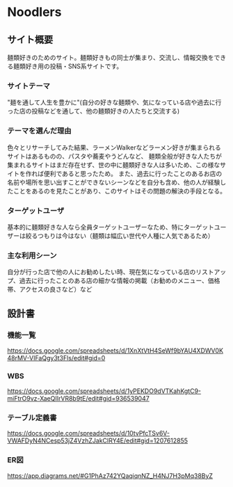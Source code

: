 # Noodlers

## サイト概要
麺類好きのためのサイト。麺類好きもの同士が集まり、交流し、情報交換をできる麺類好き用の投稿・SNS系サイトです。

### サイトテーマ
"麺を通して人生を豊かに"(自分の好きな麺類や、気になっている店や過去に行った店の投稿などを通して、他の麺類好きの人たちと交流する)

### テーマを選んだ理由
色々とリサーチしてみた結果、ラーメンWalkerなどラーメン好きが集まられるサイトはあるものの、パスタや蕎麦やうどんなど、
麺類全般が好きな人たちが集まれるサイトはまだ存在せず、世の中に麺類好きな人は多いため、この様なサイトを作れば便利であると思ったため。
また、過去に行ったことのあるお店の名前や場所を思い出すことができないシーンなどを自分も含め、他の人が経験したことをあるのを見たことがあり、このサイトはその問題の解決の手段となる。

### ターゲットユーザ
基本的に麺類好きな人なら全員ターゲットユーザーなため、特にターゲットユーザーは絞るつもりは今はない（麺類は幅広い世代や人種に人気であるため）

### 主な利用シーン
自分が行った店で他の人にお勧めしたい時、現在気になっている店のリストアップ、過去に行ったことのある店の細かな情報の掲載（お勧めのメニュー、価格帯、アクセスの良さなど）など

## 設計書

### 機能一覧
https://docs.google.com/spreadsheets/d/1XnXtVtH4SeWf9bYAU4XDWV0K48rMV-VIFaQgy3t3Fls/edit#gid=0

### WBS
https://docs.google.com/spreadsheets/d/1yPEKDO9dVTKahKgtC9-miFtrO9vz-XaeQIIrVR8b9tE/edit#gid=936539047

### テーブル定義書
https://docs.google.com/spreadsheets/d/10tvPfcTSv6V-VWAFDyN4NCesp53jZ4VzhZJakCIRY4E/edit#gid=1207612855

### ER図
https://app.diagrams.net/#G1PhAz742YQaqiqnNZ_H4NJ7H3pMq38ByZ

